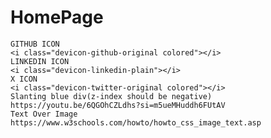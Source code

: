 # HomePage
    GITHUB ICON
    <i class="devicon-github-original colored"></i>
    LINKEDIN ICON
    <i class="devicon-linkedin-plain"></i>
    X ICON
    <i class="devicon-twitter-original colored"></i>
    Slanting blue div(z-index should be negative)
    https://youtu.be/6QGOhCZLdhs?si=m5ueMHuddh6FUtAV
    Text Over Image
    https://www.w3schools.com/howto/howto_css_image_text.asp
